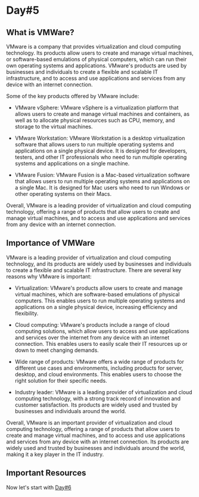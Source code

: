 # Day#5

## What is VMWare?

VMware is a company that provides virtualization and cloud computing technology. Its products allow users to create and manage virtual machines, or software-based emulations of physical computers, which can run their own operating systems and applications. VMware's products are used by businesses and individuals to create a flexible and scalable IT infrastructure, and to access and use applications and services from any device with an internet connection.

Some of the key products offered by VMware include:

+ VMware vSphere: VMware vSphere is a virtualization platform that allows users to create and manage virtual machines and containers, as well as to allocate physical resources such as CPU, memory, and storage to the virtual machines.

+ VMware Workstation: VMware Workstation is a desktop virtualization software that allows users to run multiple operating systems and applications on a single physical device. It is designed for developers, testers, and other IT professionals who need to run multiple operating systems and applications on a single machine.

+ VMware Fusion: VMware Fusion is a Mac-based virtualization software that allows users to run multiple operating systems and applications on a single Mac. It is designed for Mac users who need to run Windows or other operating systems on their Macs.

Overall, VMware is a leading provider of virtualization and cloud computing technology, offering a range of products that allow users to create and manage virtual machines, and to access and use applications and services from any device with an internet connection.

## Importance of VMWare

VMware is a leading provider of virtualization and cloud computing technology, and its products are widely used by businesses and individuals to create a flexible and scalable IT infrastructure. There are several key reasons why VMware is important:

+ Virtualization: VMware's products allow users to create and manage virtual machines, which are software-based emulations of physical computers. This enables users to run multiple operating systems and applications on a single physical device, increasing efficiency and flexibility.

+ Cloud computing: VMware's products include a range of cloud computing solutions, which allow users to access and use applications and services over the internet from any device with an internet connection. This enables users to easily scale their IT resources up or down to meet changing demands.

+ Wide range of products: VMware offers a wide range of products for different use cases and environments, including products for server, desktop, and cloud environments. This enables users to choose the right solution for their specific needs.

+ Industry leader: VMware is a leading provider of virtualization and cloud computing technology, with a strong track record of innovation and customer satisfaction. Its products are widely used and trusted by businesses and individuals around the world.

Overall, VMware is an important provider of virtualization and cloud computing technology, offering a range of products that allow users to create and manage virtual machines, and to access and use applications and services from any device with an internet connection. Its products are widely used and trusted by businesses and individuals around the world, making it a key player in the IT industry.

## Important Resources

Now let's start with [Day#6](Day%406.md)
